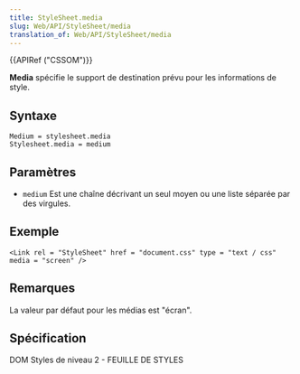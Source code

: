 ```yaml
---
title: StyleSheet.media
slug: Web/API/StyleSheet/media
translation_of: Web/API/StyleSheet/media
---
```

{{APIRef ("CSSOM")}}

**Media** spécifie le support de destination prévu pour les informations de style.

## Syntaxe

    Medium = stylesheet.media
    Stylesheet.media = medium

## Paramètres

- `medium` Est une chaîne décrivant un seul moyen ou une liste séparée par des virgules.

## Exemple

    <Link rel = "StyleSheet" href = "document.css" type = "text / css" media = "screen" />

## Remarques

La valeur par défaut pour les médias est "écran".

## Spécification

DOM Styles de niveau 2 - FEUILLE DE STYLES
